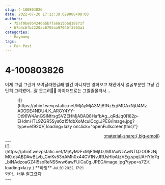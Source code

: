 ```yaml
---
slug: 4-100803826
date: 2022-07-20 17:13:38.629000+09:00
authors:
  - 75af9be9b4246a5b7fa6615bbd19571f
  - 67b4c6fb2220ac6705aa97046f3503a1
categories:
  - Hayoung
tags:
  - Fan Post
---
```


# 4-100803826

<div class="post-container" markdown="1">
<div class="content-container md-sidebar__scrollwrap" markdown="1">

어제 그림 그린거 보여달라했길래 별건 아니지만 영화보고 재밌어서 얼굴부분만 그냥 간단히 그려봤어…잘 못그려🤭🤭 아이패드로는 그릴줄몰라서…
<figure markdown="1">
![](https://phinf.wevpstatic.net/MjAyMjA3MjBfNzEg/MDAxNjU4MzA0ODE4NDU4.K_ARGY4YY-Ct96W4AnGSlNfrsgSVZEHMjABAQ8HafbAg._qRdJq0I182p-EHdmHTL9ZGR5Sys6z15fdbXoMculCcg.JPEG/image.jpg?type=e1920){ loading=lazy onclick="openFullscreen(this)"}
</figure>


</div>
</div>

<div style="text-align: right;" markdown="1">
<a href="https://weverse.io/fromis9/fanpost/4-100803826" style="text-align: right;">:material-share:{.big-emoji}</a>
</div>
---

<div class="comments-container md-sidebar__scrollwrap" markdown="1">
<div class="comment" markdown="1">
<div class='id-container' markdown="1">
![](https://phinf.wevpstatic.net/MjAyMzExMjFfMjUz/MDAxNzAwNTQzODEzNjM0.dsABDAwBLvb_CmKv53nAMh0x44CV1NvJRUsHloAtzVEg.spqUAHYle7q_biNAdzoaGZ4l5soReNS5ww6awFUlCa0g.JPEG/image.jpg?type=s72){ loading=lazy }
**<span class="artist">하영</span>** <small>Jul 20 2022, 17:21</small><br>
</div>
<div class='comment-body' markdown="1">
와아.. 너무 잘그렸다
</div>
</div>
</div>
---
